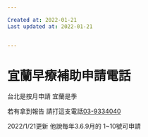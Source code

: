```yaml
---

Created at: 2022-01-21
Last updated at: 2022-01-21


---
```


# 宜蘭早療補助申請電話


台北是按月申請 宜蘭是季

若有拿到報告 請打這支電話[03-9334040](tel:+88639334040)

2022/1/21更新
他說每年3.6.9月的 1~10號可申請


